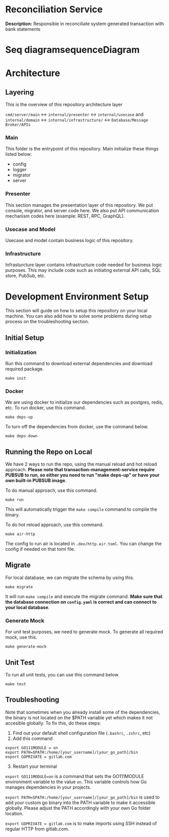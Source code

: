 # Reconciliation Service
**Description:** Responsible in reconciliate system generated transaction with bank statements
# Seq diagramsequenceDiagram
# Architecture
## Layering
This is the overview of this repository architecture layer

`cmd/server/main` ↔ `internal/presenter` ↔ `internal/usecase` and `internal/domain` ↔ `internal/infrastructure/` ↔ `Database/Message Broker/APIs`

### Main
This folder is the entrypoint of this repository. Main initialize these things listed below:
* config
* logger
* migrator
* server

### Presenter
This section manages the presentation layer of this repository. We put console, migrator, and server code here. We also put API communication mechanism codes here (example: REST, RPC, GraphQL).

### Usecase and Model
Usecase and model contain business logic of this repository.

### Infrastructure
Infrasturcture layer contains infrastructure code needed for business logic purposes. This may include code such as initiating external API calls, SQL store, PubSub, etc.

# Development Environment Setup
This section will guide on how to setup this repository on your local machine. You can also add how to solve some problems during setup process on the troubleshooting section.

## Initial Setup
### Initialization
Run this command to download external dependencies and download required package.
```
make init
```

### Docker
We are using docker to initialize our dependencies such as postgres, redis, etc. To run docker, use this command.
```
make deps-up
``` 

To turn off the dependencies from docker, use the command below.
```
make deps-down
```

## Running the Repo on Local
We have 2 ways to run the repo, using the manual reload and hot reload approach. **Please note that transaction-management-service require PUBSUB to run, so either you need to run "make deps-up" or have your own built-in PUBSUB image**.

To do manual approach, use this command.
```
make run
```
This will automatically trigger the `make compile` command to compile the binary.

To do hot reload approach, use this command.
```
make air-http
```
The config to run air is located in `.dev/http.air.toml`. You can change the config if needed on that toml file.

## Migrate
For local database, we can migrate the schema by using this.
```
make migrate
```
It will run `make compile` and execute the migrate command. **Make sure that the database connection on `config.yaml` is correct and can connect to your local database**.

### Generate Mock
For unit test purposes, we need to generate mock. To generate all required mock, use this.
```
make generate-mock
```

## Unit Test
To run all unit tests, you can use this command below.
```
make test
```

## Troubleshooting
Note that sometimes when you already install some of the dependencies, the binary is not located on the $PATH variable yet which makes it not accesible globally. To fix this, do these steps:

1. Find out your default shell configuration file (`.bashrc`, `.zshrc`, etc)
2. Add this command
```
export GO111MODULE = on
export PATH=$PATH:/home/[your_username]/[your_go_path]/bin
export GOPRIVATE = gitlab.com
```
3. Restart your terminal

`export GO111MODULE=on` is a command that sets the GO111MODULE environment variable to the value `on`. This variable controls how Go manages dependencies in your projects.

`export PATH=$PATH:/home/[your_username]/[your_go_path]/bin` is used to add your custom go binary into the PATH variable to make it accessible globally. Please adjust the PATH accordingly with your own Go folder location.

`export GOPRIVATE = gitlab.com` is to make imports using SSH instead of regular HTTP from gitlab.com.


